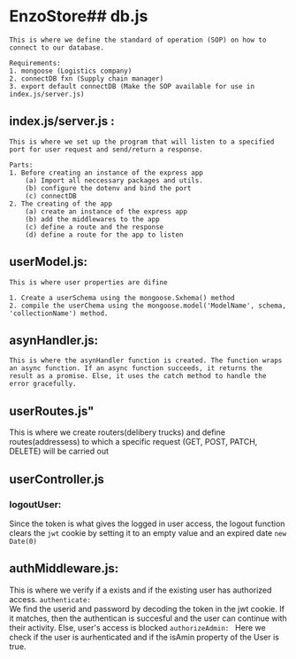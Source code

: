 # EnzoStore## db.js
    This is where we define the standard of operation (SOP) on how to connect to our database.

    Requirements:
    1. mongoose (Logistics company)
    2. connectDB fxn (Supply chain manager)
    3. export default connectDB (Make the SOP available for use in index.js/server.js)

## index.js/server.js : 
    This is where we set up the program that will listen to a specified port for user request and send/return a response.

    Parts:
    1. Before creating an instance of the express app
        (a) Import all neccessary packages and utils.
        (b) configure the dotenv and bind the port
        (c) connectDB
    2. The creating of the app
        (a) create an instance of the express app
        (b) add the middlewares to the app
        (c) define a route and the response
        (d) define a route for the app to listen 

## userModel.js:
    This is where user properties are difine

    1. Create a userSchema using the mongoose.Sxhema() method
    2. compile the userChema using the mongoose.model('ModelName', schema, 'collectionName') method.

## asynHandler.js:
    This is where the asynHandler function is created. The function wraps an async function. If an async function succeeds, it returns the result as a promise. Else, it uses the catch method to handle the error gracefully. 

## userRoutes.js"
This is where we create routers(delibery trucks) and define routes(addressess) to which a specific request (GET, POST, PATCH, DELETE) will be carried out

## userController.js

### logoutUser:
Since the token is what gives the logged in user access, the logout function clears the `jwt` cookie by setting it to an empty value and an expired date `new Date(0)`

## authMiddleware.js:
This is where we verify if a exists and if the existing user has authorized access. 
`authenticate: `  
    We find the userid and password by decoding the token in the jwt cookie. If it matches, then the authentican is succesful and the user can continue with their activity. Else, user's access is blocked
`authorizeAdmin: `
    Here we check if the user is aurhenticated and if the isAmin property of the User is true. 